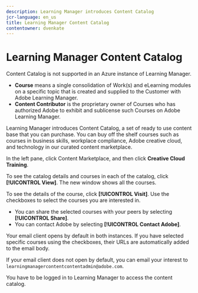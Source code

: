 ```yaml
---
description: Learning Manager introduces Content Catalog
jcr-language: en_us
title: Learning Manager Content Catalog
contentowner: dvenkate
---
```



# Learning Manager Content Catalog

<!--Learning Manager introduces Content Catalog-->

Content Catalog is not supported in an Azure instance of Learning Manager.

* **Course** means a single consolidation of Work(s) and eLearning modules on a specific topic that is created and supplied to the Customer with Adobe Learning Manager.
* **Content Contributor** is the proprietary owner of Courses who has authorized Adobe to exhibit and sublicense such Courses on Adobe Learning Manager.

Learning Manager introduces Content Catalog, a set of ready to use content base that you can purchase. You can buy off the shelf courses such as courses in business skills, workplace compliance, Adobe creative cloud, and technology in our curated content marketplace.

In the left pane, click Content Marketplace, and then click **Creative Cloud Training**.

<!--![](assets/content-catalog.png)-->

To see the catalog details and courses in each of the catalog, click **[!UICONTROL View]**. The new window shows all the courses.

<!--![](assets/course-details.png)-->

To see the details of the course, click **[!UICONTROL Visit]**. Use the checkboxes to select the courses you are interested in.

* You can share the selected courses with your peers by selecting  **[!UICONTROL Share]**. 
* You can contact Adobe by selecting  **[!UICONTROL Contact Adobe]**.

<!--![](assets/course-details.png)-->

Your email client opens by default in both instances. If you have selected specific courses using the checkboxes, their URLs are automatically added to the email body.

If your email client does not open by default, you can email your interest to `learningmanagercontentcontentadmin@adobe.com`.

You have to be logged in to Learning Manager to access the content catalog.
